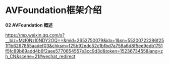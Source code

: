 # AVFoundation框架介绍
**02  AVFoundation 概述**

https://mp.weixin.qq.com/s?__biz=MzI0NzI0NDY2OQ==&mid=2652750079&idx=1&sn=55200722286f251f1b6267855aadef03&chksm=f25b92edc52c1bfbd7a758a6d8f5ee9edb1751f5fc89b89add4b6f2aee5770654557e3cc9d3d&token=1523673455&lang=zh_CN&scene=21#wechat_redirect
